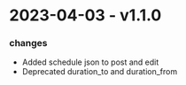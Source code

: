 # 2023-04-03 - v1.1.0
### changes
- Added schedule json to post and edit
- Deprecated duration_to and duration_from